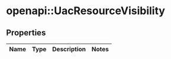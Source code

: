 # openapi::UacResourceVisibility


## Properties
Name | Type | Description | Notes
------------ | ------------- | ------------- | -------------


